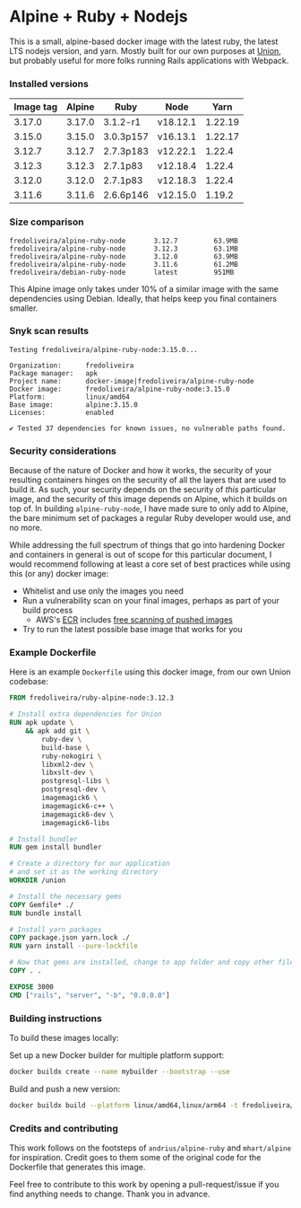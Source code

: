 # Alpine + Ruby + Nodejs

This is a small, alpine-based docker image with the latest ruby, the latest LTS nodejs version, and yarn. Mostly built for our own purposes at [Union](https://union.vc), but probably useful for more folks running Rails applications with Webpack.

### Installed versions

| Image tag | Alpine | Ruby      | Node     | Yarn    |
| --------- | ------ | --------- | -------- | ------- |
| 3.17.0    | 3.17.0 | 3.1.2-r1  | v18.12.1 | 1.22.19 |
| 3.15.0    | 3.15.0 | 3.0.3p157 | v16.13.1 | 1.22.17 |
| 3.12.7    | 3.12.7 | 2.7.3p183 | v12.22.1 | 1.22.4  |
| 3.12.3    | 3.12.3 | 2.7.1p83  | v12.18.4 | 1.22.4  |
| 3.12.0    | 3.12.0 | 2.7.1p83  | v12.18.3 | 1.22.4  |
| 3.11.6    | 3.11.6 | 2.6.6p146 | v12.15.0 | 1.19.2  |

### Size comparison

```
fredoliveira/alpine-ruby-node       3.12.7         63.9MB
fredoliveira/alpine-ruby-node       3.12.3         63.1MB
fredoliveira/alpine-ruby-node       3.12.0         63.9MB
fredoliveira/alpine-ruby-node       3.11.6         61.2MB
fredoliveira/debian-ruby-node       latest         951MB
```

This Alpine image only takes under 10% of a similar image with the same dependencies using Debian. Ideally, that helps keep you final containers smaller.

### Snyk scan results

```
Testing fredoliveira/alpine-ruby-node:3.15.0...

Organization:      fredoliveira
Package manager:   apk
Project name:      docker-image|fredoliveira/alpine-ruby-node
Docker image:      fredoliveira/alpine-ruby-node:3.15.0
Platform:          linux/amd64
Base image:        alpine:3.15.0
Licenses:          enabled

✔ Tested 37 dependencies for known issues, no vulnerable paths found.
```

### Security considerations

Because of the nature of Docker and how it works, the security of your resulting containers hinges on the security of all the layers that are used to build it. As such, your security depends on the security of _this_ particular image, and the security of this image depends on Alpine, which it builds on top of. In building `alpine-ruby-node`, I have made sure to only add to Alpine, the bare minimum set of packages a regular Ruby developer would use, and no more.

While addressing the full spectrum of things that go into hardening Docker and containers in general is out of scope for this particular document, I would recommend following at least a core set of best practices while using this (or any) docker image:

- Whitelist and use only the images you need
- Run a vulnerability scan on your final images, perhaps as part of your build process
  - AWS's [ECR](https://docs.aws.amazon.com/AmazonECR/latest/userguide/what-is-ecr.html) includes [free scanning of pushed images](https://docs.aws.amazon.com/AmazonECR/latest/userguide/image-scanning.html)
- Try to run the latest possible base image that works for you

### Example Dockerfile

Here is an example `Dockerfile` using this docker image, from our own Union codebase:

```Dockerfile
FROM fredoliveira/ruby-alpine-node:3.12.3

# Install extra dependencies for Union
RUN apk update \
    && apk add git \
        ruby-dev \
        build-base \
        ruby-nokogiri \
        libxml2-dev \
        libxslt-dev \
        postgresql-libs \
        postgresql-dev \
        imagemagick6 \
        imagemagick6-c++ \
        imagemagick6-dev \
        imagemagick6-libs

# Install bundler
RUN gem install bundler

# Create a directory for our application
# and set it as the working directory
WORKDIR /union

# Install the necessary gems
COPY Gemfile* ./
RUN bundle install

# Install yarn packages
COPY package.json yarn.lock ./
RUN yarn install --pure-lockfile

# Now that gems are installed, change to app folder and copy other files
COPY . .

EXPOSE 3000
CMD ["rails", "server", "-b", "0.0.0.0"]
```

### Building instructions

To build these images locally:

Set up a new Docker builder for multiple platform support:

```bash
docker buildx create --name mybuilder --bootstrap --use
```

Build and push a new version:

```bash
docker buildx build --platform linux/amd64,linux/arm64 -t fredoliveira/alpine-ruby-node:latest -t fredoliveira/alpine-ruby-node:3.17.0 --push .
```

### Credits and contributing

This work follows on the footsteps of `andrius/alpine-ruby` and `mhart/alpine` for inspiration. Credit goes to them some of the original code for the Dockerfile that generates this image.

Feel free to contribute to this work by opening a pull-request/issue if you find anything needs to change. Thank you in advance.
